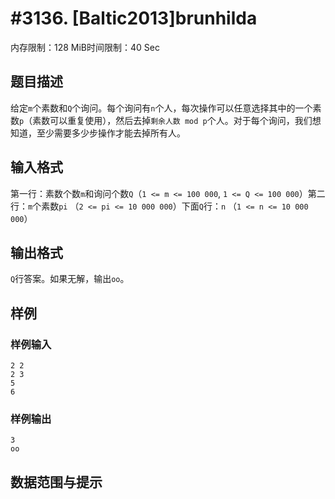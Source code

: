 # #3136. [Baltic2013]brunhilda

内存限制：128 MiB时间限制：40 Sec

## 题目描述

给定`m`个素数和`Q`个询问。每个询问有`n`个人，每次操作可以任意选择其中的一个素数`p`（素数可以重复使用），然后去掉`剩余人数 mod p`个人。对于每个询问，我们想知道，至少需要多少步操作才能去掉所有人。

## 输入格式

第一行：素数个数`m`和询问个数`Q`（`1 <= m <= 100 000`, `1 <= Q <= 100 000`）第二行：`m`个素数`pi` （`2 <= pi <= 10 000 000`）下面`Q`行：`n` （`1 <= n <= 10 000 000`）

## 输出格式

`Q`行答案。如果无解，输出`oo`。

## 样例

### 样例输入

    
    2 2
    2 3
    5
    6
    
    
    
    

### 样例输出

    
    3
    oo
    
    

## 数据范围与提示
